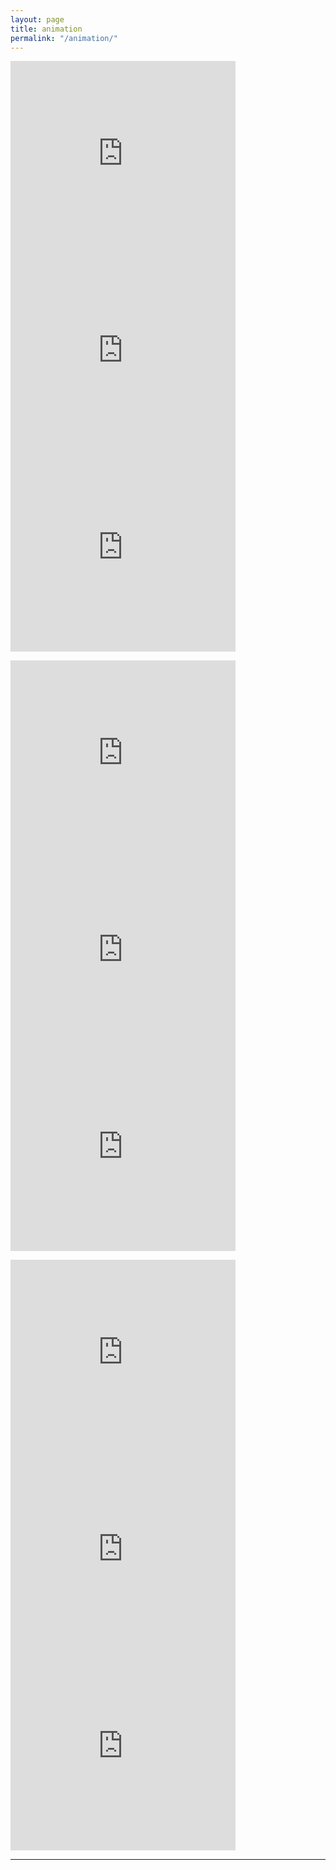 ```yaml
---
layout: page
title: animation
permalink: "/animation/"
--- 
```


<p><iframe width="360" height="315" src="https://www.youtube.com/embed/bmBwu_gEIRs" title="YouTube video player" frameborder="0" allow="accelerometer; autoplay; clipboard-write; encrypted-media; gyroscope; picture-in-picture; web-share" allowfullscreen><b>MONSTA</b> 2022 festival entries</iframe>
<iframe width="360" height="315" src="https://www.youtube.com/embed/eVHbRy_v7LA" title="YouTube video player" frameborder="0" allow="accelerometer; autoplay; clipboard-write; encrypted-media; gyroscope; picture-in-picture; web-share" allowfullscreen><b>The Sea</b> first animation</iframe>
<iframe width="360" height="315" src="https://www.youtube.com/embed/uxDBThME2M8" title="YouTube video player" frameborder="0" allow="accelerometer; autoplay; clipboard-write; encrypted-media; gyroscope; picture-in-picture; web-share" allowfullscreen><b>Fairytales From Around The World</b> theme song Toybox Puppet Theatre</iframe></p>

<p>
 <iframe width="360" height="315" src="https://www.youtube.com/embed/NIyTv7BGA3c" title="YouTube video player" frameborder="0" allow="accelerometer; autoplay; clipboard-write; encrypted-media; gyroscope; picture-in-picture; web-share" allowfullscreen><b>Save the bats Sydney</b> volunteered to create video for save the bats campaign</iframe>
   <iframe width="360" height="315" src="https://www.youtube.com/embed/qlYazZ6M7c8" title="YouTube video player" frameborder="0" allow="accelerometer; autoplay; clipboard-write; encrypted-media; gyroscope; picture-in-picture; web-share" allowfullscreen><b>Tired Eyes</b> song permission from singer/songwriter Lindsay Philips</iframe>
<iframe width="360" height="315" src="https://www.youtube.com/embed/nVkSvKuRTP4" title="YouTube video player" frameborder="0" allow="accelerometer; autoplay; clipboard-write; encrypted-media; gyroscope; picture-in-picture; web-share" allowfullscreen><b>Mango Madness</b> song permission from singer/songwriter Minko/ From band</iframe></p>

 <p><iframe width="360" height="315" src="https://www.youtube.com/embed/EHvp0TGQIlQ" title="YouTube video player" frameborder="0" allow="accelerometer; autoplay; clipboard-write; encrypted-media; gyroscope; picture-in-picture; web-share" allowfullscreen><b>The Wombat Hole That Swallowed The Moon!</b> from the Lotty Roo series</iframe>
  <iframe width="360" height="315" src="https://www.youtube.com/embed/2nbfp54Xb1o" title="YouTube video player" frameborder="0" allow="accelerometer; autoplay; clipboard-write; encrypted-media; gyroscope; picture-in-picture; web-share" allowfullscreen><b> Sit Down Song</b> from the Lotty Roo series</iframe>
   <iframe width="360" height="315" src="https://www.youtube.com/embed/k2HzRVIJPAM" title="YouTube video player" frameborder="0" allow="accelerometer; autoplay; clipboard-write; encrypted-media; gyroscope; picture-in-picture; web-share" allowfullscreen><b>Evil Dead Tribute</b> Tom Sullivan ED artist gave signed prints for my efforts</iframe></p>


---
